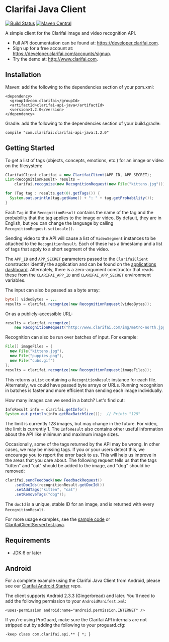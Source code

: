 Clarifai Java Client
====================
[![Build Status](https://travis-ci.org/Clarifai/clarifai-java.svg?branch=master)](https://travis-ci.org/Clarifai/clarifai-java)
[![Maven Central](https://maven-badges.herokuapp.com/maven-central/com.clarifai/clarifai-api-java/badge.svg)](https://maven-badges.herokuapp.com/maven-central/com.clarifai/clarifai-api-java)

A simple client for the Clarifai image and video recognition API.
* Full API documentation can be found at: https://developer.clarifai.com.
* Sign up for a free account at: https://developer.clarifai.com/accounts/signup.
* Try the demo at: http://www.clarifai.com.


Installation
------------

Maven: add the following to the dependencies section of your pom.xml:
```
<dependency>
  <groupId>com.clarifai</groupId>
  <artifactId>clarifai-api-java</artifactId>
  <version>1.2.0</version>
</dependency>
```

Gradle: add the following to the dependencies section of your build.gradle:
```
compile "com.clarifai:clarifai-api-java:1.2.0"
```


Getting Started
---------------
To get a list of tags (objects, concepts, emotions, etc.) for an image or video on the filesystem:
```java
ClarifaiClient clarifai = new ClarifaiClient(APP_ID, APP_SECRET);
List<RecognitionResult> results =
    clarifai.recognize(new RecognitionRequest(new File("kittens.jpg")));

for (Tag tag : results.get(0).getTags()) {
  System.out.println(tag.getName() + ": " + tag.getProbability());
}
```
Each `Tag` in the `RecognitionResult` contains the name of the tag and the probability that the tag
applies to the image or video.  By default, they are in English, but you can change the language by
calling `RecognitionRequest.setLocale()`.

Sending video to the API will cause a list of `VideoSegment` instances to be attached to the 
`RecognitionResult`. Each of these has a timestamp and a list of tags that apply to a short segment
of the video.

The `APP_ID` and `APP_SECRET` parameters passed to the `ClarifaiClient` constructor identify the
application and can be found on the
[applications dashboard](https://developer.clarifai.com/applications/). Alternately, there is a
zero-argument constructor that reads these from the `CLARIFAI_APP_ID` and `CLARIFAI_APP_SECRET`
environment variables.

The input can also be passed as a byte array:
```java
byte[] videoBytes = ...
results = clarifai.recognize(new RecognitionRequest(videoBytes));
```

Or as a publicly-accessible URL:
```java
results = clarifai.recognize(
    new RecognitionRequest("http://www.clarifai.com/img/metro-north.jpg"));
```

Recognition can also be run over batches of input. For example:
```java
File[] imageFiles = {
  new File("kittens.jpg"),
  new File("puppies.png"),
  new File("cubs.gif")
};
results = clarifai.recognize(new RecognitionRequest(imageFiles));
```
This returns a `List` containing a `RecognitionResult` instance for each file.
Alternately, we could have passed byte arrays or URLs. Running recognition in batches is faster and
more efficient than sending each image individually.

How many images can we send in a batch? Let's find out:
```java
InfoResult info = clarifai.getInfo();
System.out.println(info.getMaxBatchSize());  // Prints "128"
```
The limit is currently 128 images, but may change in the future. For video, the limit is currently 1.
The `InfoResult` also contains other useful information about the API like minimum and maximum image sizes.

Occasionally, some of the tags returned by the API may be wrong. In other cases, we may be
missing tags. If you or your users detect this, we encourage you to report the error back
to us. This will help us improve in the areas that you care about. The following request tells us
that the tags "kitten" and "cat" should be added to the image, and "dog" should be removed:
```java
clarifai.sendFeedback(new FeedbackRequest()
    .setDocIds(recognitionResult.getDocId())
    .setAddTags("kitten", "cat")
    .setRemoveTags("dog"));
```
The `docId` is a unique, stable ID for an image, and is returned with every `RecognitionResult`.

For more usage examples, see the [sample code](https://github.com/Clarifai/clarifai-java/tree/master/samples) or
[ClarifaiClientServerTest.java](https://github.com/clarifai/clarifai-java/blob/master/src/test/java/com/clarifai/api/ClarifaiClientServerTest.java).


Requirements
------------
* JDK 6 or later


Android
-------
For a complete example using the Clarifai Java Client from Android, please see our 
[Clarifai Android Starter](https://github.com/Clarifai/clarifai-android-starter) repo.

The client supports Android 2.3.3 (Gingerbread) and later. You'll need to add the
following permission to your `AndroidManifest.xml`:
```
<uses-permission android:name="android.permission.INTERNET" />
```

If you're using ProGuard, make sure the Clarifai API internals are not stripped out by adding the
following to your proguard.cfg:
```
-keep class com.clarifai.api.** { *; }
```
